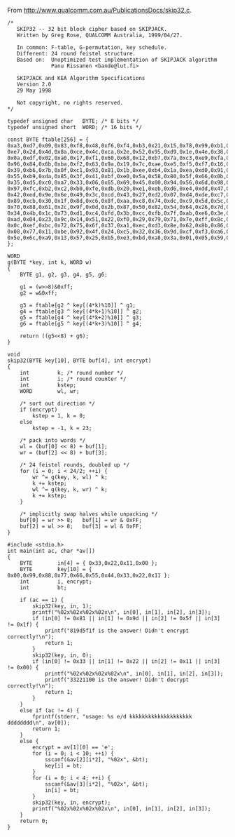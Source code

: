 From <http://www.qualcomm.com.au/PublicationsDocs/skip32.c>.

    /* 
       SKIP32 -- 32 bit block cipher based on SKIPJACK.
       Written by Greg Rose, QUALCOMM Australia, 1999/04/27.

       In common: F-table, G-permutation, key schedule.
       Different: 24 round feistel structure.
       Based on:  Unoptimized test implementation of SKIPJACK algorithm 
                  Panu Rissanen <bande@lut.fi>

       SKIPJACK and KEA Algorithm Specifications 
       Version 2.0 
       29 May 1998

       Not copyright, no rights reserved.
    */

    typedef unsigned char   BYTE; /* 8 bits */
    typedef unsigned short  WORD; /* 16 bits */

    const BYTE ftable[256] = { 
    0xa3,0xd7,0x09,0x83,0xf8,0x48,0xf6,0xf4,0xb3,0x21,0x15,0x78,0x99,0xb1,0xaf,0xf9,
    0xe7,0x2d,0x4d,0x8a,0xce,0x4c,0xca,0x2e,0x52,0x95,0xd9,0x1e,0x4e,0x38,0x44,0x28,
    0x0a,0xdf,0x02,0xa0,0x17,0xf1,0x60,0x68,0x12,0xb7,0x7a,0xc3,0xe9,0xfa,0x3d,0x53,
    0x96,0x84,0x6b,0xba,0xf2,0x63,0x9a,0x19,0x7c,0xae,0xe5,0xf5,0xf7,0x16,0x6a,0xa2,
    0x39,0xb6,0x7b,0x0f,0xc1,0x93,0x81,0x1b,0xee,0xb4,0x1a,0xea,0xd0,0x91,0x2f,0xb8,
    0x55,0xb9,0xda,0x85,0x3f,0x41,0xbf,0xe0,0x5a,0x58,0x80,0x5f,0x66,0x0b,0xd8,0x90,
    0x35,0xd5,0xc0,0xa7,0x33,0x06,0x65,0x69,0x45,0x00,0x94,0x56,0x6d,0x98,0x9b,0x76,
    0x97,0xfc,0xb2,0xc2,0xb0,0xfe,0xdb,0x20,0xe1,0xeb,0xd6,0xe4,0xdd,0x47,0x4a,0x1d,
    0x42,0xed,0x9e,0x6e,0x49,0x3c,0xcd,0x43,0x27,0xd2,0x07,0xd4,0xde,0xc7,0x67,0x18,
    0x89,0xcb,0x30,0x1f,0x8d,0xc6,0x8f,0xaa,0xc8,0x74,0xdc,0xc9,0x5d,0x5c,0x31,0xa4,
    0x70,0x88,0x61,0x2c,0x9f,0x0d,0x2b,0x87,0x50,0x82,0x54,0x64,0x26,0x7d,0x03,0x40,
    0x34,0x4b,0x1c,0x73,0xd1,0xc4,0xfd,0x3b,0xcc,0xfb,0x7f,0xab,0xe6,0x3e,0x5b,0xa5,
    0xad,0x04,0x23,0x9c,0x14,0x51,0x22,0xf0,0x29,0x79,0x71,0x7e,0xff,0x8c,0x0e,0xe2,
    0x0c,0xef,0xbc,0x72,0x75,0x6f,0x37,0xa1,0xec,0xd3,0x8e,0x62,0x8b,0x86,0x10,0xe8,
    0x08,0x77,0x11,0xbe,0x92,0x4f,0x24,0xc5,0x32,0x36,0x9d,0xcf,0xf3,0xa6,0xbb,0xac,
    0x5e,0x6c,0xa9,0x13,0x57,0x25,0xb5,0xe3,0xbd,0xa8,0x3a,0x01,0x05,0x59,0x2a,0x46
    };

    WORD
    g(BYTE *key, int k, WORD w)
    {
        BYTE g1, g2, g3, g4, g5, g6;

        g1 = (w>>8)&0xff;
        g2 = w&0xff;

        g3 = ftable[g2 ^ key[(4*k)%10]] ^ g1;
        g4 = ftable[g3 ^ key[(4*k+1)%10]] ^ g2;
        g5 = ftable[g4 ^ key[(4*k+2)%10]] ^ g3;
        g6 = ftable[g5 ^ key[(4*k+3)%10]] ^ g4;

        return ((g5<<8) + g6);
    }

    void
    skip32(BYTE key[10], BYTE buf[4], int encrypt)
    {
        int         k; /* round number */
        int         i; /* round counter */
        int         kstep;
        WORD        wl, wr;

        /* sort out direction */
        if (encrypt)
            kstep = 1, k = 0;
        else
            kstep = -1, k = 23;

        /* pack into words */
        wl = (buf[0] << 8) + buf[1];
        wr = (buf[2] << 8) + buf[3];

        /* 24 feistel rounds, doubled up */
        for (i = 0; i < 24/2; ++i) {
            wr ^= g(key, k, wl) ^ k;
            k += kstep;
            wl ^= g(key, k, wr) ^ k;
            k += kstep;
        }

        /* implicitly swap halves while unpacking */
        buf[0] = wr >> 8;   buf[1] = wr & 0xFF;
        buf[2] = wl >> 8;   buf[3] = wl & 0xFF;
    }

    #include <stdio.h>
    int main(int ac, char *av[])
    {
        BYTE        in[4] = { 0x33,0x22,0x11,0x00 };
        BYTE        key[10] = { 0x00,0x99,0x88,0x77,0x66,0x55,0x44,0x33,0x22,0x11 };
        int         i, encrypt;
        int         bt;

        if (ac == 1) {
            skip32(key, in, 1);
            printf("%02x%02x%02x%02x\n", in[0], in[1], in[2], in[3]);
            if (in[0] != 0x81 || in[1] != 0x9d || in[2] != 0x5f || in[3] != 0x1f) {
                printf("819d5f1f is the answer! Didn't encrypt correctly!\n");
                return 1;
            }
            skip32(key, in, 0);
            if (in[0] != 0x33 || in[1] != 0x22 || in[2] != 0x11 || in[3] != 0x00) {
                printf("%02x%02x%02x%02x\n", in[0], in[1], in[2], in[3]);
                printf("33221100 is the answer! Didn't decrypt correctly!\n");
                return 1;
            }
        }
        else if (ac != 4) {
            fprintf(stderr, "usage: %s e/d kkkkkkkkkkkkkkkkkkkk dddddddd\n", av[0]);
            return 1;
        }
        else {
            encrypt = av[1][0] == 'e';
            for (i = 0; i < 10; ++i) {
                sscanf(&av[2][i*2], "%02x", &bt);
                key[i] = bt;
            }
            for (i = 0; i < 4; ++i) {
                sscanf(&av[3][i*2], "%02x", &bt);
                in[i] = bt;
            }
            skip32(key, in, encrypt);
            printf("%02x%02x%02x%02x\n", in[0], in[1], in[2], in[3]);
        }
        return 0;
    }
